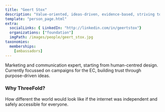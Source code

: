 ```yaml
---
title: "Geert Stox"
description: "Value-oriented, ideas-driven, evidence-based, striving to bring reason back in symbiosis with emotion."
template: "person_page.html"
extra:
  socialLinks: { LinkedIn: "http://linkedin.com/in/geertstox"}
  organizations: ["foundation"]
  imgPath: /images/people/geert_stox.jpg
taxonomies:
  memberships:
    [ambassadors]
---
```


Marketing and communication expert, starting from human-centred design. Currently focussed on campaigns for the EC, building trust through purpose-driven ideas.

### Why ThreeFold?

How different the world would look like if the internet was independent and safely accessible for everyone.